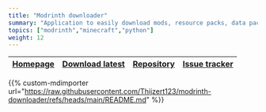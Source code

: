 ```yaml
---
title: "Modrinth downloader"
summary: "Application to easily download mods, resource packs, data packs, shaders and plugins from Modrinth."
topics: ["modrinth","minecraft","python"]
weight: 12
---
```


| [Homepage](https://github.com/Thijzert123/modrinth-downloader) | [Download latest](https://github.com/Thijzert123/modrinth-downloader) | [Repository](https://github.com/Thijzert123/modrinth-downloader) | [Issue tracker](https://github.com/Thijzert123/modrinth-downloader/issues) |
|---|---|---|---|

{{% custom-mdimporter url="https://raw.githubusercontent.com/Thijzert123/modrinth-downloader/refs/heads/main/README.md" %}}
